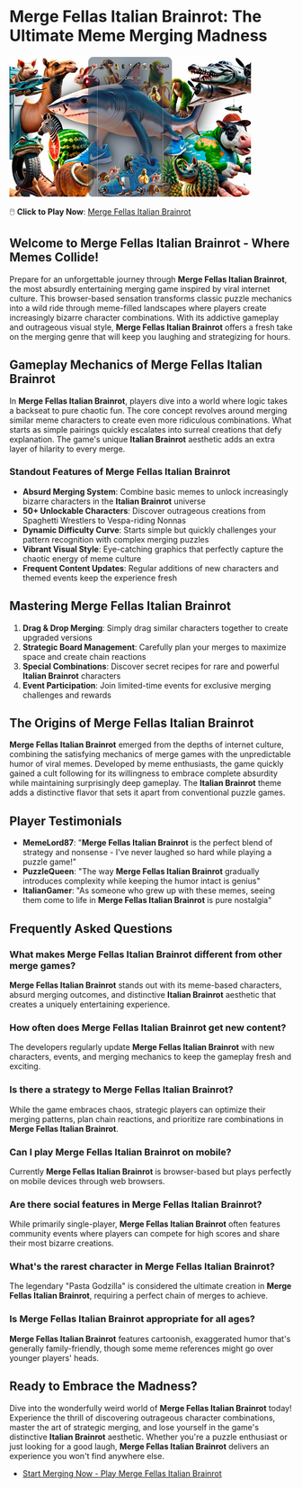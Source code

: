# Merge Fellas Italian Brainrot: The Ultimate Meme Merging Madness

![Merge Fellas Italian Brainrot](https://raw.githubusercontent.com/Merge-Fellas-Italian-Brainrot/.github/refs/heads/main/merge-fellas-italian-brainrot.png "Merge Fellas Italian Brainrot")

🖱️ **Click to Play Now**: [Merge Fellas Italian Brainrot](https://clicker-game.com/merge-fellas-italian-brainrot/ "Merge Fellas Italian Brainrot")

## Welcome to Merge Fellas Italian Brainrot - Where Memes Collide!

Prepare for an unforgettable journey through **Merge Fellas Italian Brainrot**, the most absurdly entertaining merging game inspired by viral internet culture. This browser-based sensation transforms classic puzzle mechanics into a wild ride through meme-filled landscapes where players create increasingly bizarre character combinations. With its addictive gameplay and outrageous visual style, **Merge Fellas Italian Brainrot** offers a fresh take on the merging genre that will keep you laughing and strategizing for hours.

## Gameplay Mechanics of Merge Fellas Italian Brainrot

In **Merge Fellas Italian Brainrot**, players dive into a world where logic takes a backseat to pure chaotic fun. The core concept revolves around merging similar meme characters to create even more ridiculous combinations. What starts as simple pairings quickly escalates into surreal creations that defy explanation. The game's unique **Italian Brainrot** aesthetic adds an extra layer of hilarity to every merge.

### Standout Features of Merge Fellas Italian Brainrot

- **Absurd Merging System**: Combine basic memes to unlock increasingly bizarre characters in the **Italian Brainrot** universe
- **50+ Unlockable Characters**: Discover outrageous creations from Spaghetti Wrestlers to Vespa-riding Nonnas
- **Dynamic Difficulty Curve**: Starts simple but quickly challenges your pattern recognition with complex merging puzzles
- **Vibrant Visual Style**: Eye-catching graphics that perfectly capture the chaotic energy of meme culture
- **Frequent Content Updates**: Regular additions of new characters and themed events keep the experience fresh

## Mastering Merge Fellas Italian Brainrot

1. **Drag & Drop Merging**: Simply drag similar characters together to create upgraded versions
2. **Strategic Board Management**: Carefully plan your merges to maximize space and create chain reactions
3. **Special Combinations**: Discover secret recipes for rare and powerful **Italian Brainrot** characters
4. **Event Participation**: Join limited-time events for exclusive merging challenges and rewards

## The Origins of Merge Fellas Italian Brainrot

**Merge Fellas Italian Brainrot** emerged from the depths of internet culture, combining the satisfying mechanics of merge games with the unpredictable humor of viral memes. Developed by meme enthusiasts, the game quickly gained a cult following for its willingness to embrace complete absurdity while maintaining surprisingly deep gameplay. The **Italian Brainrot** theme adds a distinctive flavor that sets it apart from conventional puzzle games.

## Player Testimonials

- **MemeLord87**: "**Merge Fellas Italian Brainrot** is the perfect blend of strategy and nonsense - I've never laughed so hard while playing a puzzle game!"
- **PuzzleQueen**: "The way **Merge Fellas Italian Brainrot** gradually introduces complexity while keeping the humor intact is genius"
- **ItalianGamer**: "As someone who grew up with these memes, seeing them come to life in **Merge Fellas Italian Brainrot** is pure nostalgia"

## Frequently Asked Questions

### What makes Merge Fellas Italian Brainrot different from other merge games?
**Merge Fellas Italian Brainrot** stands out with its meme-based characters, absurd merging outcomes, and distinctive **Italian Brainrot** aesthetic that creates a uniquely entertaining experience.

### How often does Merge Fellas Italian Brainrot get new content?
The developers regularly update **Merge Fellas Italian Brainrot** with new characters, events, and merging mechanics to keep the gameplay fresh and exciting.

### Is there a strategy to Merge Fellas Italian Brainrot?
While the game embraces chaos, strategic players can optimize their merging patterns, plan chain reactions, and prioritize rare combinations in **Merge Fellas Italian Brainrot**.

### Can I play Merge Fellas Italian Brainrot on mobile?
Currently **Merge Fellas Italian Brainrot** is browser-based but plays perfectly on mobile devices through web browsers.

### Are there social features in Merge Fellas Italian Brainrot?
While primarily single-player, **Merge Fellas Italian Brainrot** often features community events where players can compete for high scores and share their most bizarre creations.

### What's the rarest character in Merge Fellas Italian Brainrot?
The legendary "Pasta Godzilla" is considered the ultimate creation in **Merge Fellas Italian Brainrot**, requiring a perfect chain of merges to achieve.

### Is Merge Fellas Italian Brainrot appropriate for all ages?
**Merge Fellas Italian Brainrot** features cartoonish, exaggerated humor that's generally family-friendly, though some meme references might go over younger players' heads.

## Ready to Embrace the Madness?

Dive into the wonderfully weird world of **Merge Fellas Italian Brainrot** today! Experience the thrill of discovering outrageous character combinations, master the art of strategic merging, and lose yourself in the game's distinctive **Italian Brainrot** aesthetic. Whether you're a puzzle enthusiast or just looking for a good laugh, **Merge Fellas Italian Brainrot** delivers an experience you won't find anywhere else.

- [Start Merging Now - Play Merge Fellas Italian Brainrot](https://clicker-game.com/merge-fellas-italian-brainrot/)
